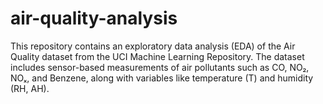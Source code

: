 # air-quality-analysis
This repository contains an exploratory data analysis (EDA) of the Air Quality dataset from the UCI Machine Learning Repository. The dataset includes sensor-based measurements of air pollutants such as CO, NO₂, NOₓ, and Benzene, along with variables like temperature (T) and humidity (RH, AH).
